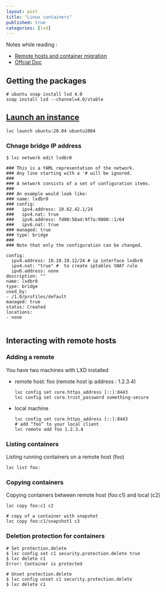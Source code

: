 ```yaml
---
layout: post
title: "Linux containers"
published: true
categories: [lxd]
---
```

Notes while reading :
* [Remote hosts and container migration][2]
* [Offcial Doc][1]

## Getting the packages
```
# ubuntu snap install lxd 4.0
snap install lxd --channel=4.0/stable
```

## [Launch an instance][3]
```
lxc launch ubuntu:20.04 ubuntu2004
```


### Chnage bridge IP address
```shell
$ lxc network edit lxdbr0

### This is a YAML representation of the network.
### Any line starting with a '# will be ignored.
###
### A network consists of a set of configuration items.
###
### An example would look like:
### name: lxdbr0
### config:
###   ipv4.address: 10.62.42.1/24
###   ipv4.nat: true
###   ipv6.address: fd00:56ad:9f7a:9800::1/64
###   ipv6.nat: true
### managed: true
### type: bridge
###
### Note that only the configuration can be changed.

config:
  ipv4.address: 10.10.10.12/24 # ip interface lxdbr0
  ipv4.nat: "true" #  to create iptables SNAT rule
  ipv6.address: none
description: ""
name: lxdbr0
type: bridge
used_by:
- /1.0/profiles/default
managed: true
status: Created
locations:
- none


```


## Interacting with remote hosts

### Adding a remote
You have two machines with LXD installed

* remote host: foo (remote host ip address : 1.2.3.4)

    ```
    lxc config set core.https_address [::]:8443
    lxc config set core.trust_password something-secure
    ```

* local machine

    ```
    lxc config set core.https_address [::]:8443
    # add “foo” to your local client
    lxc remote add foo 1.2.3.4
    ```    

### Listing containers
Listing running containers on a remote host (foo)

```
lxc list foo:
```

### Copying containers
Copying containers between remote host (foo:c1) and local (c2)

```
lxc copy foo:c1 c2

# copy of a container with snapshot
lxc copy foo:c1/snapshot1 c3
```

### Deletion protection for containers
```
# Set protection.delete
$ lxc config set c1 security.protection.delete true
$ lxc delete c1
Error: Container is protected

# Unset protection.delete
$ lxc config unset c1 security.protection.delete
$ lxc delete c1
```

[1]: https://lxd.readthedocs.io/en/latest/storage/ "LXD"

[2]: https://stgraber.org/2016/04/12/lxd-2-0-remote-hosts-and-container-migration-612/ "LXD remote container"

[3]: https://linuxcontainers.org/lxd/getting-started-cli/#launch-a-container "Launch an instance"
